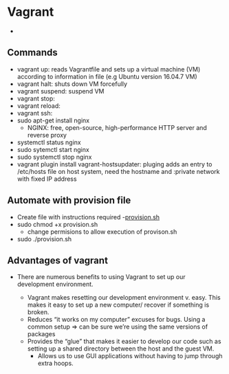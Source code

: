 # Vagrant
-
## Commands
- vagrant up: reads Vagrantfile and sets up a virtual machine (VM) according to information in file (e.g Ubuntu version 16.04.7 VM)
- vagrant halt: shuts down VM forcefully
- vagrant suspend: suspend VM
- vagrant stop:
- vagrant reload:
- vagrant ssh: 
- sudo apt-get install nginx
	- NGINX: free, open-source, high-performance HTTP server and reverse proxy
- systemctl status nginx
- sudo sytemctl start nginx
- sudo systemctl stop nginx
- vagrant plugin install vagrant-hostsupdater: pluging adds an entry to /etc/hosts file on host system, need the hostname and :private network with fixed IP address

## Automate with provision file

- Create file with instructions required
	-[provision.sh](https://github.com/jaydeegbobeh/Devops-Bootcamp/blob/main/Vagrant/provision.sh)
- sudo chmod +x provision.sh
	- change permisions to allow execution of provison.sh
- sudo ./provision.sh
## Advantages of vagrant

- There are numerous benefits to using Vagrant to set up our development environment.

	- Vagrant makes resetting our development environment v. easy. This makes it easy to set up a new computer/ recover if something is broken.
	- Reduces “it works on my computer” excuses for bugs. Using a common setup => can be sure we’re using the same versions of packages
	- Provides the “glue” that makes it easier to develop our code such as setting up a shared directory between the host and the guest VM. 
		- Allows us to use GUI applications without having to jump through 
extra hoops.
